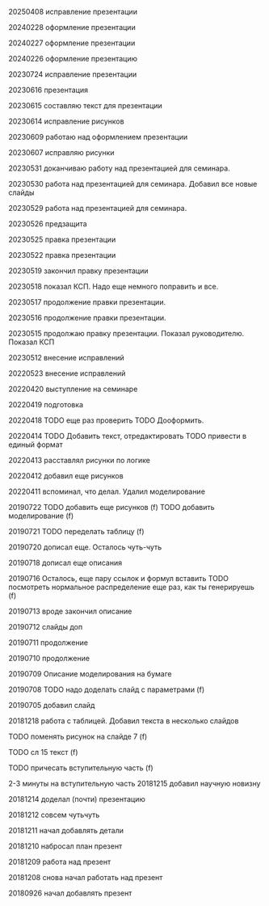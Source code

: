 20250408
исправление презентации

20240228
оформление презентации

20240227
оформление презентации

20240226
оформление презентацию

20230724
исправление презентации

20230616
презентация

20230615
составляю текст для презентации

20230614
исправление рисунков

20230609
работаю над оформлением презентации

20230607
исправляю рисунки

20230531
доканчиваю работу над презентацией для семинара. 

20230530
работа над презентацией для семинара. Добавил все новые слайды

20230529
работа над презентацией для семинара.

20230526
предзащита

20230525
правка презентации

20230522
правка презентации

20230519
закончил правку презентации

20230518
показал КСП. Надо еще немного поправить и все. 

20230517
продолжение правки презентации.

20230516
продолжение правки презентации. 

20230515
продолжаю правку презентации. Показал руководителю. Показал КСП

20230512
внесение исправлений

20220523
внесение исправлений

20220420
выступление на семинаре

20220419
подготовка

20220418
TODO еще раз проверить
TODO Дооформить. 

20220414
TODO Добавить текст, отредактировать
TODO привести в единый формат

20220413
расставлял рисунки по логике

20220412
добавил еще рисунков

20220411
вспоминал, что делал. Удалил моделирование

20190722
TODO добавить еще рисунков (f)
TODO добавить моделирование (f)

20190721
TODO переделать таблицу (f)

20190720
дописал еще. Осталось чуть-чуть

20190718
дописал еще описания

20190716
Осталось, еще пару ссылок и формул вставить
TODO посмотреть нормальное распределение еще раз, как ты генерируешь (f)

20190713
вроде закончил описание

20190712
слайды доп

20190711
продолжение

20190710
продолжение

20190709
Описание моделирования на бумаге

20190708 
TODO надо доделать слайд с параметрами (f)

20190705
добавил слайд

20181218
работа с таблицей. Добавил текста в несколько слайдов

TODO поменять рисунок на слайде 7 (f)

TODO сл 15 текст (f)

TODO причесать вступительную часть (f)

2-3 минуты на вступительную часть
20181215
добавил научную новизну

20181214
доделал (почти) презентацию

20181212
совсем чутьчуть

20181211
начал добавлять детали

20181210
набросал план презент

20181209
работа над презент

20181208
снова начал работать над презент

20180926
начал добавлять презент
